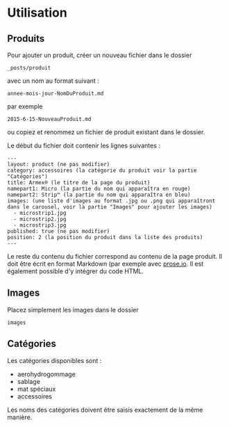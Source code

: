 # Utilisation

## Produits

Pour ajouter un produit, créer un nouveau fichier dans le dossier
```
_posts/produit
```
avec un nom au format suivant :
```
annee-mois-jour-NomDuProduit.md
```
par exemple
```
2015-6-15-NouveauProduit.md
```

ou copiez et renommez un fichier de produit existant dans le dossier.

Le début du fichier doit contenir les lignes suivantes :
```
---
layout: product (ne pas modifier)
category: accessoires (la catégorie du produit voir la partie "Catégories")
title: Armex® (le titre de la page du produit)
namepart1: Micro (la partie du nom qui apparaîtra en rouge)
namepart2: Strip™ (la partie du nom qui apparaîtra en bleu)
images: (une liste d'images au format .jpg ou .png qui apparaîtront dans le carousel, voir la partie "Images" pour ajouter les images)
  - microstrip1.jpg
  - microstrip2.jpg
  - microstrip3.jpg
published: true (ne pas modifier)
position: 2 (la position du produit dans la liste des produits)
---
```
Le reste du contenu du fichier correspond au contenu de la page produit. Il doit être écrit en format Markdown (par exemple avec [prose.io](http://prose.io). Il est également possible d'y intégrer du code HTML.

## Images

Placez simplement les images dans le dossier
```
images
```

## Catégories

Les catégories disponibles sont :

- aerohydrogommage
- sablage
- mat spéciaux
- accessoires

Les noms des catégories doivent être saisis exactement de la même manière.


